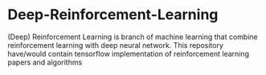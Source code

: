 # Deep-Reinforcement-Learning
(Deep) Reinforcement Learning is branch of machine learning that combine reinforcement learning with deep neural network. This repository have/would contain tensorflow implementation of  reinforcement learning papers and algorithms

